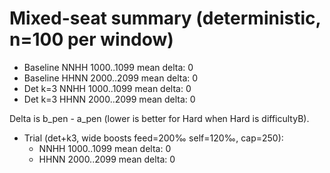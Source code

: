 ﻿# Mixed-seat summary (deterministic, n=100 per window)

- Baseline NNHH 1000..1099 mean delta: 0
- Baseline HHNN 2000..2099 mean delta: 0
- Det k=3 NNHH 1000..1099 mean delta: 0
- Det k=3 HHNN 2000..2099 mean delta: 0

Delta is b_pen - a_pen (lower is better for Hard when Hard is difficultyB).
- Trial (det+k3, wide boosts feed=200‰ self=120‰, cap=250):
  - NNHH 1000..1099 mean delta: 0
  - HHNN 2000..2099 mean delta: 0
